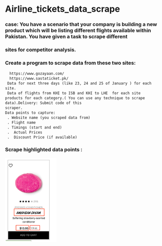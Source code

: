# Airline_tickets_data_scrape

### case: You have a scenario that your company is building a new product which will be listing different flights available within Pakistan. You have given a task to scrape different 
###    sites for competitor analysis.

 ###  Create a program to scrape data from these two sites:
      https://www.gozayaan.com/ 
      https://www.sastaticket.pk/
     Data for next three days (like 23, 24 and 25 of January ) for each site.
     Data of flights from KHI to ISB and KHI to LHE  for each site
    products for each category.( You can use any technique to scrape data).Delivery: Submit code of this 
    scraper.
    Data points to capture: 
     . Website name (you scraped data from)
     . Flight name
     . Timings (start and end)
     .  Actual Prices
     .  Discount Price (if available)


###  Scrape highlighted data points :

  
![Like This pic](https://github.com/MuhammadMudassirRaza12345/Hair_and_Conditioner_data_scrape/blob/main/Screenshot%20from%202023-08-06%2001-01-23.png)







 
